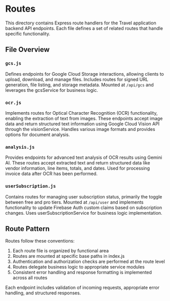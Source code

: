 # Routes

This directory contains Express route handlers for the Travel application backend API endpoints. Each file defines a set of related routes that handle specific functionality.

## File Overview

### `gcs.js`
Defines endpoints for Google Cloud Storage interactions, allowing clients to upload, download, and manage files. Includes routes for signed URL generation, file listing, and storage metadata. Mounted at `/api/gcs` and leverages the gcsService for business logic.

### `ocr.js`
Implements routes for Optical Character Recognition (OCR) functionality, enabling the extraction of text from images. These endpoints accept image data and return structured text information using Google Cloud Vision API through the visionService. Handles various image formats and provides options for document analysis.

### `analysis.js`
Provides endpoints for advanced text analysis of OCR results using Gemini AI. These routes accept extracted text and return structured data like vendor information, line items, totals, and dates. Used for processing invoice data after OCR has been performed.

### `userSubscription.js`
Contains routes for managing user subscription status, primarily the toggle between free and pro tiers. Mounted at `/api/user` and implements functionality to update Firebase Auth custom claims based on subscription changes. Uses userSubscriptionService for business logic implementation.

## Route Pattern

Routes follow these conventions:
1. Each route file is organized by functional area
2. Routes are mounted at specific base paths in index.js
3. Authentication and authorization checks are performed at the route level
4. Routes delegate business logic to appropriate service modules
5. Consistent error handling and response formatting is implemented across all routes

Each endpoint includes validation of incoming requests, appropriate error handling, and structured responses. 